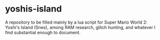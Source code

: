 # yoshis-island
A repository to be filled mainly by a lua script for Super Mario World 2: Yoshi's Island (Snes), among RAM research, glitch hunting, and whatever I find substantial enough to document.

